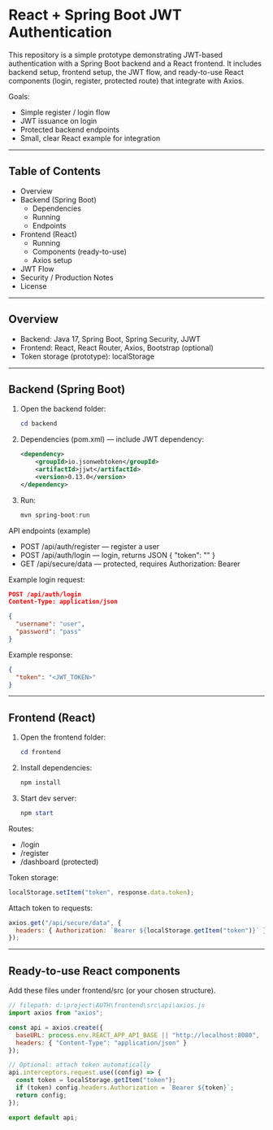 # React + Spring Boot JWT Authentication

This repository is a simple prototype demonstrating JWT-based authentication with a Spring Boot backend and a React frontend. It includes backend setup, frontend setup, the JWT flow, and ready-to-use React components (login, register, protected route) that integrate with Axios.

Goals:
- Simple register / login flow
- JWT issuance on login
- Protected backend endpoints
- Small, clear React example for integration

---

## Table of Contents

- Overview
- Backend (Spring Boot)
  - Dependencies
  - Running
  - Endpoints
- Frontend (React)
  - Running
  - Components (ready-to-use)
  - Axios setup
- JWT Flow
- Security / Production Notes
- License

---

## Overview

- Backend: Java 17, Spring Boot, Spring Security, JJWT
- Frontend: React, React Router, Axios, Bootstrap (optional)
- Token storage (prototype): localStorage

---

## Backend (Spring Boot)

1. Open the backend folder:
   ```powershell
   cd backend
   ```

2. Dependencies (pom.xml) — include JWT dependency:
   ```xml
   <dependency>
       <groupId>io.jsonwebtoken</groupId>
       <artifactId>jjwt</artifactId>
       <version>0.13.0</version>
   </dependency>
   ```

3. Run:
   ```powershell
   mvn spring-boot:run
   ```

API endpoints (example)
- POST /api/auth/register  — register a user
- POST /api/auth/login     — login, returns JSON { "token": "<JWT>" }
- GET  /api/secure/data    — protected, requires Authorization: Bearer <token>

Example login request:
```json
POST /api/auth/login
Content-Type: application/json

{
  "username": "user",
  "password": "pass"
}
```

Example response:
```json
{
  "token": "<JWT_TOKEN>"
}
```

---

## Frontend (React)

1. Open the frontend folder:
   ```powershell
   cd frontend
   ```

2. Install dependencies:
   ```powershell
   npm install
   ```

3. Start dev server:
   ```powershell
   npm start
   ```

Routes:
- /login
- /register
- /dashboard (protected)

Token storage:
```javascript
localStorage.setItem("token", response.data.token);
```

Attach token to requests:
```javascript
axios.get("/api/secure/data", {
  headers: { Authorization: `Bearer ${localStorage.getItem("token")}` }
});
```

---

## Ready-to-use React components

Add these files under frontend/src (or your chosen structure).

````javascript
// filepath: d:\project\AUTH\frontend\src\api\axios.js
import axios from "axios";

const api = axios.create({
  baseURL: process.env.REACT_APP_API_BASE || "http://localhost:8080",
  headers: { "Content-Type": "application/json" }
});

// Optional: attach token automatically
api.interceptors.request.use((config) => {
  const token = localStorage.getItem("token");
  if (token) config.headers.Authorization = `Bearer ${token}`;
  return config;
});

export default api;
